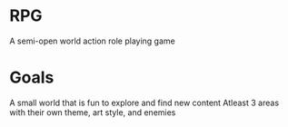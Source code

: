 # RPG
A semi-open world action role playing game

# Goals
A small world that is fun to explore and find new content
Atleast 3 areas with their own theme, art style, and enemies

